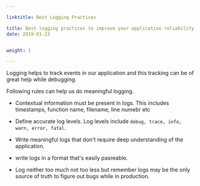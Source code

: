 ```yaml
---

linktitle: Best Logging Practices

title: Best logging practices to improve your application reliability
date: 2019-01-23


weight: 1

---
```


Logging helps to track events in our application and this tracking can be of great help while debugging. 

Following rules can help us do meaningful logging.   

 *  Contextual information must be present in logs. This includes timestamps, function name, filename, line numebr etc 

 *  Define accurate log levels. Log levels include `debug, trace, info, warn, error, fatal`.  

 *  Write meaningful logs that don't require deep understanding of the application. 

 *  write logs in a format that's easily pasreable.  

 *  Log neither too much not too less but remember logs may be the only source of truth to figure out bugs while in production.  

 